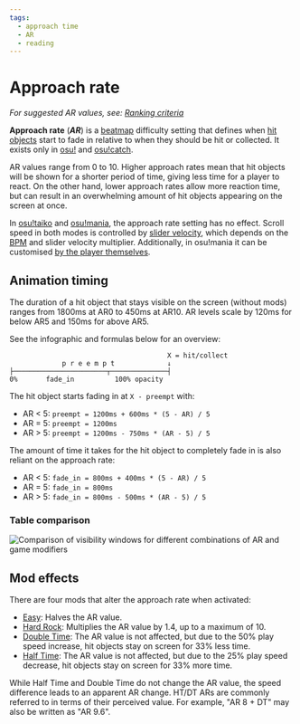 ```yaml
---
tags:
  - approach time
  - AR
  - reading
---
```


# Approach rate

<!-- -->

*For suggested AR values, see: [Ranking criteria](/wiki/Ranking_criteria)*

**Approach rate** (***AR***) is a [beatmap](/wiki/Beatmap) difficulty setting that defines when [hit objects](/wiki/Gameplay/Hit_object) start to fade in relative to when they should be hit or collected. It exists only in [osu!](/wiki/Game_mode/osu!) and [osu!catch](/wiki/Game_mode/osu!catch).

AR values range from 0 to 10. Higher approach rates mean that hit objects will be shown for a shorter period of time, giving less time for a player to react. On the other hand, lower approach rates allow more reaction time, but can result in an overwhelming amount of hit objects appearing on the screen at once.

In [osu!taiko](/wiki/Game_mode/osu!taiko) and [osu!mania](/wiki/Game_mode/osu!mania), the approach rate setting has no effect. Scroll speed in both modes is controlled by [slider velocity](/wiki/Gameplay/Hit_object/Slider/Slider_velocity), which depends on the [BPM](/wiki/Music_theory/Tempo) and slider velocity multiplier. Additionally, in osu!mania it can be customised [by the player themselves](/wiki/Game_mode/osu!mania#speed-change).

## Animation timing

The duration of a hit object that stays visible on the screen (without mods) ranges from 1800ms at AR0 to 450ms at AR10. AR levels scale by 120ms for below AR5 and 150ms for above AR5.

See the infographic and formulas below for an overview:

```
                                       X = hit/collect
             p r e e m p t             ↓
├───────────────────────┬──────────────┤
0%       fade_in          100% opacity
```

The hit object starts fading in at `X - preempt` with:

- AR < 5: `preempt = 1200ms + 600ms * (5 - AR) / 5`
- AR = 5: `preempt = 1200ms`
- AR > 5: `preempt = 1200ms - 750ms * (AR - 5) / 5`

The amount of time it takes for the hit object to completely fade in is also reliant on the approach rate:

- AR < 5: `fade_in = 800ms + 400ms * (5 - AR) / 5`
- AR = 5: `fade_in = 800ms`
- AR > 5: `fade_in = 800ms - 500ms * (AR - 5) / 5`

### Table comparison

![](/wiki/shared/ARTable.jpg "Comparison of visibility windows for different combinations of AR and game modifiers")

## Mod effects

There are four mods that alter the approach rate when activated:

- [Easy](/wiki/Gameplay/Game_modifier/Easy): Halves the AR value.
- [Hard Rock](/wiki/Gameplay/Game_modifier/Hard_Rock): Multiplies the AR value by 1.4, up to a maximum of 10.
- [Double Time](/wiki/Gameplay/Game_modifier/Double_Time): The AR value is not affected, but due to the 50% play speed increase, hit objects stay on screen for 33% less time.
- [Half Time](/wiki/Gameplay/Game_modifier/Half_Time): The AR value is not affected, but due to the 25% play speed decrease, hit objects stay on screen for 33% more time.

While Half Time and Double Time do not change the AR value, the speed difference leads to an apparent AR change. HT/DT ARs are commonly referred to in terms of their perceived value. For example, "AR 8 + DT" may also be written as "AR 9.6".
